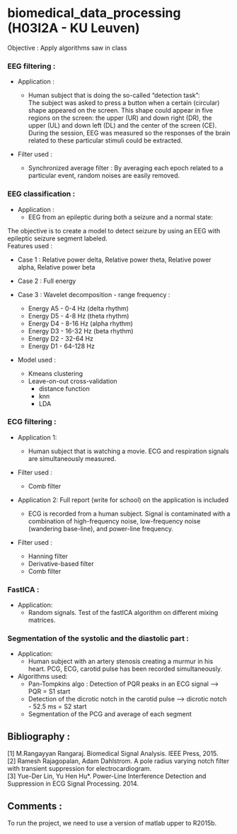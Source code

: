 # biomedical_data_processing (H03I2A - KU Leuven)

Objective : Apply algorithms saw in class

### EEG filtering : 
- Application : <br>
  - Human subject that is doing the so-called “detection task”: <br>
The subject was asked to press a button when a certain (circular) shape appeared on the screen. This shape could appear in five regions on the screen: the upper (UR) and down right (DR), the upper (UL) and down left (DL) and the center of the screen (CE). During the session, EEG was measured so the responses of the brain related to these particular stimuli could be extracted. <br>

- Filter used : <br>
  - Synchronized average filter : By averaging each epoch related to a particular event, random noises are easily removed. <br>

### EEG classification : 
- Application : <br> 
  - EEG from an epileptic during both a seizure and a normal state: <br> 

The objective is to create a model to detect seizure by using an EEG with epileptic seizure segment labeled. <br> Features used : 
- Case 1 : Relative power delta,  Relative power theta, Relative power alpha, Relative power beta
- Case 2 : Full energy
- Case 3 : Wavelet decomposition - range frequency : <br>
  - Energy A5 - 0-4 Hz (delta rhythm) <br>
  - Energy D5 - 4-8 Hz (theta rhythm) <br>
  - Energy D4 - 8-16 Hz (alpha rhythm) <br>
  - Energy D3 - 16-32 Hz (beta rhythm) <br>
  - Energy D2 - 32-64 Hz <br>
  - Energy D1 - 64-128 Hz <br>

- Model used : <br>
  - Kmeans clustering <br>
  - Leave-on-out cross-validation <br>
    - distance function <br>
    - knn <br>
    - LDA <br>

### ECG filtering : 
- Application 1: <br>
  - Human subject  that is watching a movie. ECG and respiration signals are simultaneously measured. <br>
- Filter used : <br>
  - Comb filter <br>

- Application 2: Full report (write for school) on the application is included <br>
  - ECG is recorded from a human subject. Signal is contaminated with a combination of high-frequency noise, low-frequency noise (wandering base-line), and power-line frequency.<br>
- Filter used : <br>
  - Hanning filter <br>
  - Derivative-based filter <br>
  - Comb filter <br>

### FastICA : 
- Application: <br> 
  - Random signals. Test of the fastICA algorithm on different mixing matrices. <br>

### Segmentation of the systolic and the diastolic part : 
- Application: <br> 
  - Human subject with an artery stenosis creating a murmur in his heart. PCG, ECG, carotid pulse has been recorded simultaneously. <br>
- Algorithms used: <br> 
  - Pan-Tompkins algo : Detection of PQR peaks in an ECG signal --> PQR = S1 start <br> 
  - Detection of the dicrotic notch in the carotid pulse --> dicrotic notch - 52.5 ms = S2 start <br> 
  - Segmentation of the PCG and average of each segment <br> 
  
## Bibliography :

[1] M.Rangayyan Rangaraj. Biomedical Signal Analysis. IEEE Press, 2015. <br>
[2] Ramesh Rajagopalan, Adam Dahlstrom. A pole radius varying notch filter with transient suppression for electrocardiogram.<br>
[3] Yue-Der Lin, Yu Hen Hu*. Power-Line Interference Detection and Suppression in ECG Signal Processing. 2014. <br>

## Comments :

To run the project, we need to use a version of matlab upper to R2015b.
